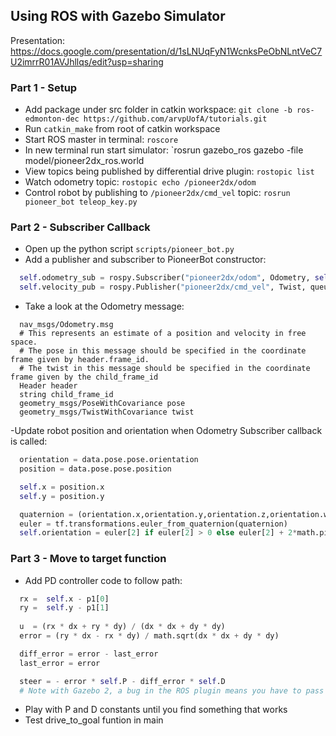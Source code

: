 ## Using ROS with Gazebo Simulator 

Presentation: https://docs.google.com/presentation/d/1sLNUqFyN1WcnksPeObNLntVeC7U2imrrR01AVJhllqs/edit?usp=sharing

### Part 1 - Setup
- Add package under src folder in catkin workspace: `git clone -b ros-edmonton-dec https://github.com/arvpUofA/tutorials.git`
- Run `catkin_make` from root of catkin workspace
- Start ROS master in terminal: `roscore`
- In new terminal run start simulator: `rosrun gazebo_ros gazebo -file model/pioneer2dx_ros.world 
- View topics being published by differential drive plugin: `rostopic list`
- Watch odometry topic: `rostopic echo /pioneer2dx/odom`
- Control robot by publishing to `/pioneer2dx/cmd_vel` topic: `rosrun pioneer_bot teleop_key.py`

### Part 2 - Subscriber Callback
- Open up the python script `scripts/pioneer_bot.py`
- Add a publisher and subscriber to PioneerBot constructor:
``` python
  self.odometry_sub = rospy.Subscriber("pioneer2dx/odom", Odometry, self.odometry_callback)
  self.velocity_pub = rospy.Publisher("pioneer2dx/cmd_vel", Twist, queue_size=1) 
```
- Take a look at the Odometry message:
```
  nav_msgs/Odometry.msg
  # This represents an estimate of a position and velocity in free space.  
  # The pose in this message should be specified in the coordinate frame given by header.frame_id.
  # The twist in this message should be specified in the coordinate frame given by the child_frame_id
  Header header
  string child_frame_id
  geometry_msgs/PoseWithCovariance pose
  geometry_msgs/TwistWithCovariance twist
```
-Update robot position and orientation when Odometry Subscriber callback is called:
```python
  orientation = data.pose.pose.orientation
  position = data.pose.pose.position

  self.x = position.x
  self.y = position.y

  quaternion = (orientation.x,orientation.y,orientation.z,orientation.w)
  euler = tf.transformations.euler_from_quaternion(quaternion)
  self.orientation = euler[2] if euler[2] > 0 else euler[2] + 2*math.pi
```
### Part 3 - Move to target function
- Add PD controller code to follow path:
```python
  rx =  self.x - p1[0]
  ry =  self.y - p1[1]
  
  u  = (rx * dx + ry * dy) / (dx * dx + dy * dy)
  error = (ry * dx - rx * dy) / math.sqrt(dx * dx + dy * dy)

  diff_error = error - last_error
  last_error = error

  steer = - error * self.P - diff_error * self.D
  # Note with Gazebo 2, a bug in the ROS plugin means you have to pass the negative of the steering commands
```
- Play with P and D constants until you find something that works 
- Test drive_to_goal funtion in main 
